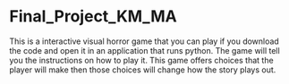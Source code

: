 # Final_Project_KM_MA

This is a interactive visual horror game that you can play if you download the code and open it in an application that runs python. The game will tell you the instructions on how to play it. This game offers choices that the player will make then those choices will change how the story plays out.
